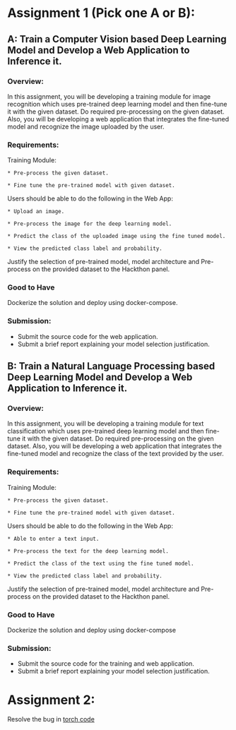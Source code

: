 # Assignment 1 (Pick one A or B):

## A: Train a Computer Vision based Deep Learning Model and Develop a Web Application to Inference it.

### Overview:

In this assignment, you will be developing a training module for image recognition which uses pre-trained deep learning model and then fine-tune it with the given dataset. Do required pre-processing on the given dataset. Also, you will be developing a web application that integrates the fine-tuned model and recognize the image uploaded by the user.

### Requirements:

Training Module:

    * Pre-process the given dataset.
    
    * Fine tune the pre-trained model with given dataset.   

Users should be able to do the following in the Web App:

    * Upload an image.

    * Pre-process the image for the deep learning model.

    * Predict the class of the uploaded image using the fine tuned model.

    * View the predicted class label and probability.

Justify the selection of pre-trained model, model architecture and Pre-process on the provided dataset to the Hackthon panel.

### Good to Have

Dockerize the solution and deploy using docker-compose.

### Submission:

 * Submit the source code for the web application.
 * Submit a brief report explaining your model selection justification.

## B: Train a Natural Language Processing based Deep Learning Model and Develop a Web Application to Inference it.

### Overview:

In this assignment, you will be developing a training module for text classification which uses pre-trained deep learning model and then fine-tune it with the given dataset. Do required pre-processing on the given dataset. Also, you will be developing a web application that integrates the fine-tuned model and recognize the class of the text provided by the user.

### Requirements:

Training Module:

    * Pre-process the given dataset.
    
    * Fine tune the pre-trained model with given dataset.  

Users should be able to do the following in the Web App:

    * Able to enter a text input.

    * Pre-process the text for the deep learning model.

    * Predict the class of the text using the fine tuned model.

    * View the predicted class label and probability.

Justify the selection of pre-trained model, model architecture and Pre-process on the provided dataset to the Hackthon panel.

### Good to Have

Dockerize the solution and deploy using docker-compose

### Submission:

 * Submit the source code for the training and web application.
 * Submit a brief report explaining your model selection justification.


# Assignment 2:

Resolve the bug in [torch code](main.py)
